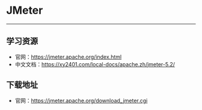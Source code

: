 # JMeter

---

## 学习资源

- 官网：https://jmeter.apache.org/index.html
- 中文文档：https://xy2401.com/local-docs/apache.zh/jmeter-5.2/

## 下载地址

- 官网：https://jmeter.apache.org/download_jmeter.cgi

